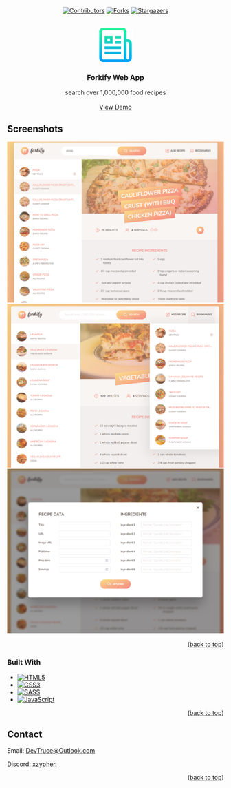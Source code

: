 <a id="readme-top"></a>

<div align="center">

[![Contributors][contributors-icon]][contributors-link]
[![Forks][forks-icon]][forks-link]
[![Stargazers][stars-icon]][stars-link]

</div>

<!-- PROJECT LOGO -->
<br />
<div align="center">
  <a href="https://github.com/DevTruce/forkify">
    <img src="./src/img/readme_img.png" alt="Logo" width="80" height="80">
  </a>

<h3 align="center">Forkify Web App</h3>

  <p align="center">
    search over 1,000,000 food recipes
    <br />
    <br />
    <a href="https://devtruce.github.io/forkify/" target="_blank">View Demo</a>
  </p>
</div>

<!-- ABOUT THE PROJECT -->

## Screenshots

[![Forkify][product-screenshot1]](product-link)
[![Forkify][product-screenshot2]](product-link)
[![Forkify][product-screenshot3]](product-link)

<p align="right">(<a href="#readme-top">back to top</a>)</p>

### Built With

- [![HTML5][html5-icon]][html5-link]
- [![CSS3][css3-icon]][css3-link]
- [![SASS][sass-icon]][sass-link]
- [![JavaScript][JavaScript-icon]][JavaScript-link]

<p align="right">(<a href="#readme-top">back to top</a>)</p>

<!-- CONTACT -->

## Contact

Email: [DevTruce@Outlook.com]()

Discord: [xzypher.]()

<p align="right">(<a href="#readme-top">back to top</a>)</p>

<!-- #### MARKDOWN LINKS & IMAGES #### -->

<!-- ## GitHub ##-->
<!-- links -->

[contributors-link]: https://github.com/DevTruce/forkify/graphs/contributors
[forks-link]: https://github.com/DevTruce/forkify/network/members
[stars-link]: https://github.com/DevTruce/forkify/stargazers

<!-- icons -->

[contributors-icon]: https://img.shields.io/github/contributors/DevTruce/forkify.svg?style=for-the-badge
[forks-icon]: https://img.shields.io/github/forks/DevTruce/forkify.svg?style=for-the-badge
[stars-icon]: https://img.shields.io/github/stars/DevTruce/forkify.svg?style=for-the-badge

<!-- ## Project ## -->

[product-screenshot1]: ./src/img/project-view1.png
[product-screenshot2]: ./src/img/project-view2.png
[product-screenshot3]: ./src/img/project-view3.png
[product-link]: https://devtruce.github.io/forkify/

<!-- ## Tech & Tools ## -->
<!-- links -->

[html5-link]: https://html-icon/
[css3-link]: https://css3-icon/
[sass-link]: https://sass-lang.com/
[javascript-link]: https://www.javascript-icon/

<!-- icons -->

[html5-icon]: https://img.shields.io/badge/HTML5-orange?style=for-the-badge&logo=html5&logoColor=white
[css3-icon]: https://img.shields.io/badge/CSS3-blue?style=for-the-badge&logo=CSS3&logoColor=white
[sass-icon]: https://img.shields.io/badge/SASS-AA77FF?style=for-the-badge&logo=SASS&logoColor=white
[javascript-icon]: https://img.shields.io/badge/Javascript-FCE22A?style=for-the-badge&logo=javascript&logoColor=black
